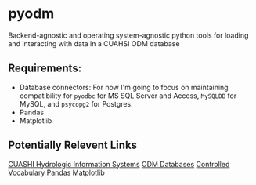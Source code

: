 pyodm
=====

Backend-agnostic and operating system-agnostic python tools for loading and 
interacting with data in a CUAHSI ODM database

## Requirements:
+ Database connectors: For now I'm going to focus on maintaining compatibility 
for `pyodbc` for MS SQL Server and Access, `MySQLDB` for MySQL, and `psycopg2` 
for Postgres.
+ Pandas
+ Matplotlib

## Potentially Relevent Links
[CUASHI Hydrologic Information Systems](http://his.cuahsi.org/index.html)
[ODM Databases](http://his.cuahsi.org/odmdatabases.html)
[Controlled Vocabulary](http://his.cuahsi.org/mastercvreg.html)
[Pandas](http://pandas.pydata.org/)
[Matplotlib](http://matplotlib.org/)
